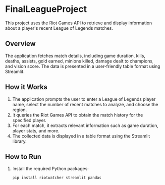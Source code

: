 # FinalLeagueProject
This project uses the Riot Games API to retrieve and display information about a player's recent League of Legends matches.

## Overview

The application fetches match details, including game duration, kills, deaths, assists, gold earned, minions killed, damage dealt to champions, and vision score. The data is presented in a user-friendly table format using Streamlit.

## How it Works

1. The application prompts the user to enter a League of Legends player name, select the number of recent matches to analyze, and choose the region.
2. It queries the Riot Games API to obtain the match history for the specified player.
3. For each match, it extracts relevant information such as game duration, player stats, and more.
4. The collected data is displayed in a table format using the Streamlit library.

## How to Run

1. Install the required Python packages:

   ```bash
   pip install riotwatcher streamlit pandas